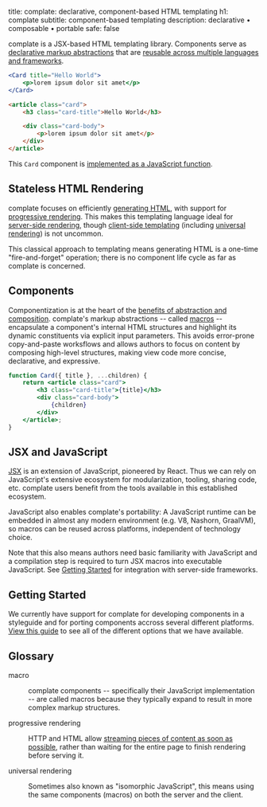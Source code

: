title: complate: declarative, component-based HTML templating
h1: complate
subtitle: component-based templating
description: declarative • composable • portable
safe: false

complate is a JSX-based HTML templating library.
Components serve as [declarative markup abstractions](#components)
that are [reusable across multiple languages and frameworks](#portability).


<div class="code-example">
<div class="input" aria-label="complate Template">

```jsx
<Card title="Hello World">
    <p>lorem ipsum dolor sit amet</p>
</Card>
```

</div>
<div class="output" aria-label="HTML Output">

```html
<article class="card">
    <h3 class="card-title">Hello World</h3>

    <div class="card-body">
        <p>lorem ipsum dolor sit amet</p>
    </div>
</article>
```

</div>
</div>

This `Card` component is [implemented as a JavaScript function](#components).


Stateless HTML Rendering
------------------------

complate focuses on efficiently [generating HTML],
with support for [progressive rendering](#progressive-rendering).
This makes this templating language ideal for [server-side rendering],
though [client-side templating] (including [universal rendering](#universal-rendering)) is not uncommon.

This classical approach to templating means generating HTML is a one-time "fire-and-forget" operation;
there is no component life cycle as far as complate is concerned.


Components <span id="components"></span>
----------

Componentization is at the heart of the [benefits of abstraction and composition](rationale.html).
complate's markup abstractions -- called [macros](#macro) -- encapsulate a component's internal HTML structures and highlight its dynamic constituents via explicit input parameters.
This avoids error-prone copy-and-paste worksflows and allows authors to focus on content by composing high-level structures, making view code more concise, declarative, and expressive.

```jsx
function Card({ title }, ...children) {
    return <article class="card">
        <h3 class="card-title">{title}</h3>
        <div class="card-body">
            {children}
        </div>
    </article>;
}
```


JSX and JavaScript
------------------

[JSX](what-is-jsx.html) is an extension of JavaScript, pioneered by React.
Thus we can rely on JavaScript's extensive ecosystem for modularization, tooling, sharing code, etc.
complate users benefit from the tools available in this established ecosystem.

<span id="portability"></span>
JavaScript also enables complate's portability: A JavaScript runtime can be embedded in almost any modern environment (e.g. V8, Nashorn, GraalVM), so macros can be reused across platforms, independent of technology choice.

Note that this also means authors need basic familiarity with JavaScript and a compilation step is required to turn JSX macros into executable JavaScript.
See [Getting Started](#getting-started) for integration with server-side frameworks.


Getting Started <span id="getting-started"></span>
---------------

We currently have support for complate for developing components in a styleguide and for porting components accross several different platforms.
[View this guide](getting-started.html) to see all of the different options that we have available.


Glossary
--------

<dl>
<dt id="macro">macro</dt>
<dd>

complate components -- specifically their JavaScript implementation -- are called macros because they typically expand to result in more complex markup structures.

</dd>

<dt id="progressive-rendering">progressive rendering</dt>
<dd>

HTTP and HTML allow [streaming pieces of content as soon as possible](https://medium.com/ben-and-dion/progressive-rendering-a-killer-and-under-appreciated-feature-of-the-web-97c789b608c1), rather than waiting for the entire page to finish rendering before serving it.

</dd>

<dt id="universal-rendering">universal rendering</dt>
<dd>

Sometimes also known as "isomorphic JavaScript", this means using the same components (macros) on both the server and the client.

</dd>
<dl>


[generating HTML]: https://adactio.com/journal/16404
[server-side rendering]: https://www.innoq.com/en/articles/2020/01/javascript-in-ma%C3%9Fen/
[client-side templating]: https://www.innoq.com/en/blog/self-contained-custom-elements/
